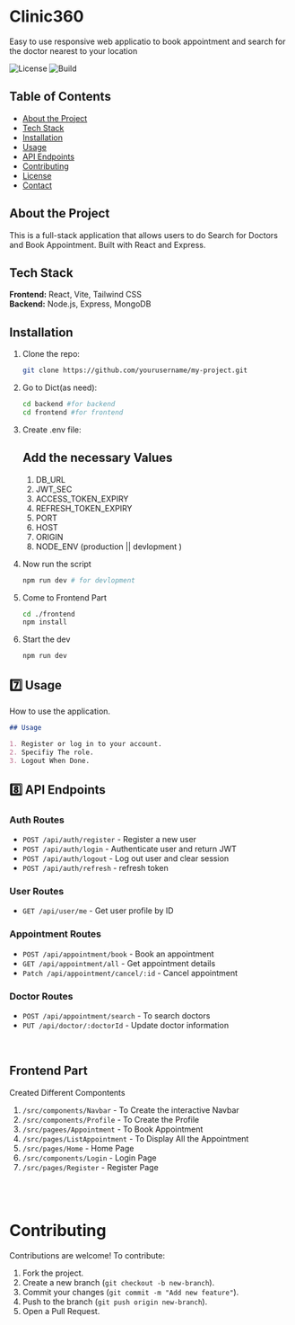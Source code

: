 # Clinic360

Easy to use responsive web applicatio to book appointment and search for the doctor nearest to your location

![License](https://img.shields.io/badge/license-MIT-green)
![Build](https://img.shields.io/badge/build-passing-brightgreen)


## Table of Contents
- [About the Project](#about-the-project)
- [Tech Stack](#tech-stack)
- [Installation](#installation)
- [Usage](#usage)
- [API Endpoints](#api-endpoints)
- [Contributing](#contributing)
- [License](#license)
- [Contact](#contact)


## About the Project

This is a full-stack application that allows users to do Search for Doctors and Book Appointment. Built with React and Express.


## Tech Stack

**Frontend:** React, Vite, Tailwind CSS  
**Backend:** Node.js, Express, MongoDB  


## Installation

1. Clone the repo:
   ```sh
   git clone https://github.com/yourusername/my-project.git
   ```

2. Go to Dict(as need):
   ```sh
   cd backend #for backend
   cd frontend #for frontend
   ```

3. Create .env file:

   ## Add the necessary Values
      
      1. DB_URL
      2. JWT_SEC
      3. ACCESS_TOKEN_EXPIRY
      4. REFRESH_TOKEN_EXPIRY
      5. PORT
      6. HOST
      7. ORIGIN
      8. NODE_ENV (production || devlopment )

4. Now run the script
   ```sh
   npm run dev # for devlopment
   ```

5. Come to Frontend Part
   ```sh
   cd ./frontend
   npm install
   ```

6. Start the dev
   ```sh
   npm run dev
   ```



## **7️⃣ Usage**
How to use the application.

  ```md
  ## Usage

  1. Register or log in to your account.
  2. Specifiy The role.
  3. Logout When Done.

  ```



## 8️⃣ API Endpoints

### Auth Routes
- `POST /api/auth/register` - Register a new user  
- `POST /api/auth/login` - Authenticate user and return JWT  
- `POST /api/auth/logout` - Log out user and clear session  
- `POST /api/auth/refresh` - refresh token

### User Routes
- `GET /api/user/me` - Get user profile by ID 

### Appointment Routes
- `POST /api/appointment/book` - Book an appointment  
- `GET /api/appointment/all` - Get appointment details  
- `Patch /api/appointment/cancel/:id` - Cancel appointment


### Doctor Routes
- `POST /api/appointment/search` - To search doctors
- `PUT /api/doctor/:doctorId` - Update doctor information  

<br>


## Frontend Part

Created Different Compontents

1. `/src/components/Navbar` - To Create the interactive Navbar
2. `/src/components/Profile` - To Create the Profile
3. `/src/pagees/Appointment` - To Book Appointment
4. `/src/pages/ListAppointment` - To Display All the Appointment
5. `/src/pages/Home` - Home Page
6. `/src/components/Login` - Login Page
7. `/src/pages/Register` - Register Page


<br>
<br>

# Contributing

Contributions are welcome! To contribute:

1. Fork the project.
2. Create a new branch (`git checkout -b new-branch`).
3. Commit your changes (`git commit -m "Add new feature"`).
4. Push to the branch (`git push origin new-branch`).
5. Open a Pull Request.
